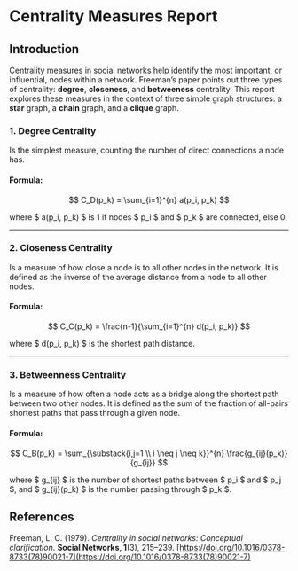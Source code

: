 # Centrality Measures Report

## Introduction
Centrality measures in social networks help identify the most important, or influential, nodes within a network. Freeman’s paper points out three types of centrality: **degree**, **closeness**, and **betweeness** centrality. This report explores these measures in the context of three simple graph structures: a **star** graph, a **chain** graph, and a **clique** graph.


### 1. Degree Centrality
Is the simplest measure, counting the number of direct connections a node has.

#### Formula:
$$
C_D(p_k) = \sum_{i=1}^{n} a(p_i, p_k)
$$

where $ a(p_i, p_k) $ is 1 if nodes $ p_i $ and $ p_k $ are connected, else 0.

---

### 2. Closeness Centrality
Is a measure of how close a node is to all other nodes in the network. It is defined as the inverse of the average distance from a node to all other nodes.
#### Formula:

$$
C_C(p_k) = \frac{n-1}{\sum_{i=1}^{n} d(p_i, p_k)}
$$

where $ d(p_i, p_k) $ is the shortest path distance.

---

### 3. Betweenness Centrality
Is a measure of how often a node acts as a bridge along the shortest path between two other nodes. It is defined as the sum of the fraction of all-pairs shortest paths that pass through a given node.
#### Formula:

$$
C_B(p_k) = \sum_{\substack{i,j=1 \\ i \neq j \neq k}}^{n} \frac{g_{ij}(p_k)}{g_{ij}}
$$

where $ g_{ij} $ is the number of shortest paths between $ p_i $ and $ p_j $, and $ g_{ij}(p_k) $ is the number passing through $ p_k $.


## References

Freeman, L. C. (1979). *Centrality in social networks: Conceptual clarification*. **Social Networks, 1**(3), 215–239. [https://doi.org/10.1016/0378-8733(78)90021-7](https://doi.org/10.1016/0378-8733(78)90021-7)
